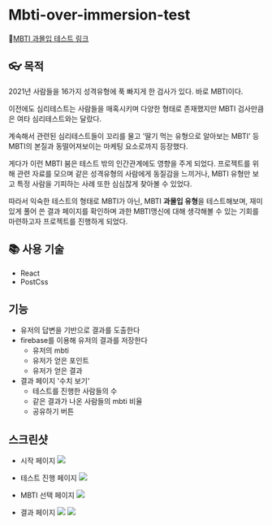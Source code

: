 # Mbti-over-immersion-test

🔗[MBTI 과몰입 테스트 링크](https://userju.github.io/MBTI-over-immersion-TEST/)

## 👓 목적

2021년 사람들을 16가지 성격유형에 푹 빠지게 한 검사가 있다. 바로 MBTI이다.

이전에도 심리테스트는 사람들을 매혹시키며 다양한 형태로 존재했지만 MBTI 검사만큼은 여타 심리테스트와는 달랐다.

계속해서 관련된 심리테스트들이 꼬리를 물고 '딸기 먹는 유형으로 알아보는 MBTI' 등 MBTI의 본질과 동떨어져보이는 마케팅 요소로까지 등장했다.

게다가 이런 MBTI 붐은 테스트 밖의 인간관계에도 영향을 주게 되었다.
프로젝트를 위해 관련 자료를 모으며 같은 성격유형의 사람에게 동질감을 느끼거나, MBTI 유형만 보고 특정 사람을 기피하는 사례 또한 심심찮게 찾아볼 수 있었다.

따라서 익숙한 테스트의 형태로 MBTI가 아닌, MBTI **과몰입 유형**을 테스트해보며,
재미있게 풀어 쓴 결과 페이지를 확인하며 과한 MBTI맹신에 대해 생각해볼 수 있는 기회를 마련하고자 프로젝트를 진행하게 되었다.

## 📚 사용 기술

- React
- PostCss

## 기능

- 유저의 답변을 기반으로 결과를 도출한다
- firebase를 이용해 유저의 결과를 저장한다
  - 유저의 mbti
  - 유저가 얻은 포인트
  - 유저가 얻은 결과
- 결과 페이지 '수치 보기'
  - 테스트를 진행한 사람들의 수
  - 같은 결과가 나온 사람들의 mbti 비율
  - 공유하기 버튼

## 스크린샷

- 시작 페이지
  <img max-width="80%" src="https://user-images.githubusercontent.com/87933367/166129279-448e295e-b0fe-4af9-a685-aa9ac8b1eb37.PNG">

- 테스트 진행 페이지
  <img max-width="80%" src="https://user-images.githubusercontent.com/87933367/166129284-d5a61ab4-e011-4be0-81b8-068bbfb3d719.PNG">

- MBTI 선택 페이지
  <img max-width="80%" src="https://user-images.githubusercontent.com/87933367/166129286-e5940a3f-321b-43c1-9451-c3d6ad332db0.PNG">

- 결과 페이지
  <img max-width="80%" src="https://user-images.githubusercontent.com/87933367/166129290-cf8dd45b-d01c-472a-9e88-80bc3350f4b9.PNG">
  <img max-width="80%" src="https://user-images.githubusercontent.com/87933367/166129293-7f32ac89-5bcc-42b3-9e78-900852ac9f4d.PNG">
